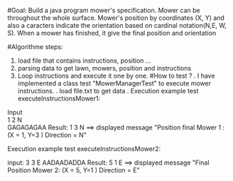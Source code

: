 
#Goal:
Build a java program mower's specification.
Mower can be throughout the whole surface.
Mower's position by coordinates (X, Y) and also a caracters indicate the orientation based on cardinal notation(N,E, W, S).
When a mower has finished, it give the final position and orientation

#Algorithme steps:
1. load file that contains instructions, position ...
2. parsing data to get lawn, mowers, position and instructions
3. Loop instructions and execute it one by one.
#How to test ?
. I have implemented a class test "MowerManagerTest" to execute mower instructions.
. load file.txt to get data
. Execution example test executeInstructionsMower1:

Input         
1 2 N     
GAGAGAGAA
Result: 1 3 N ==> displayed message "Position final Mower 1 : (X = 1, Y=3 ) Direction = N"

Execution example test executeInstructionsMower2:

input:
3 3 E
AADAADADDA
Result: 5 1 E ==> displayed message "Final Position Mower 2: (X = 5, Y=1 ) Direction = E"





